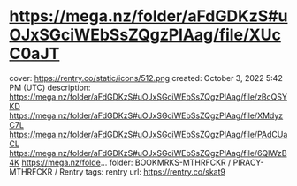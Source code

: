 # https://mega.nz/folder/aFdGDKzS#uOJxSGciWEbSsZQgzPlAag/file/XUcC0aJT

cover: https://rentry.co/static/icons/512.png
created: October 3, 2022 5:42 PM (UTC)
description: https://mega.nz/folder/aFdGDKzS#uOJxSGciWEbSsZQgzPlAag/file/zBcQSYKD https://mega.nz/folder/aFdGDKzS#uOJxSGciWEbSsZQgzPlAag/file/XMdyzC7L https://mega.nz/folder/aFdGDKzS#uOJxSGciWEbSsZQgzPlAag/file/PAdCUaCL https://mega.nz/folder/aFdGDKzS#uOJxSGciWEbSsZQgzPlAag/file/6QlWzB4K https://mega.nz/folde...
folder: BOOKMRKS-MTHRFCKR / PIRACY-MTHRFCKR / Rentry
tags: rentry
url: https://rentry.co/skat9